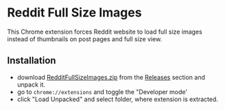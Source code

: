 # Reddit Full Size Images

This Chrome extension forces Reddit website to load full size images instead of thumbnails on post pages and full size view.

## Installation

- download [RedditFullSizeImages.zip](https://github.com/obsqrbtz/RedditFullSizeImages/releases/download/Latest/RedditFullSizeImages.zip) from the [Releases](https://github.com/obsqrbtz/RedditFullSizeImages/releases) section and unpack it.
- go to `chrome://extensions` and toggle the "Developer mode'
- click "Load Unpacked" and select folder, where extension is extracted.
